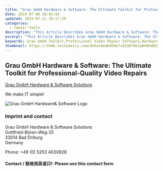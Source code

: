 ```yaml
---
title: "Grau GmbH Hardware & Software: The Ultimate Toolkit for Professional-Quality Video Repairs"
date: 2024-07-08 20:42:43
updated: 2024-07-11 10:17:29
categories:
  - repair-tools
description: "This Article Describes Grau GmbH Hardware & Software: The Ultimate Toolkit for Professional-Quality Video Repairs"
excerpt: "This Article Describes Grau GmbH Hardware & Software: The Ultimate Toolkit for Professional-Quality Video Repairs"
keywords: Grau GmbH Toolkit,Professional Video Repair Software,Hardware Solutions Video Repairs,High Quality Video Repair Tools,Premium Video Editing Fixes,Expert Level Video Restoration Kit,Top Rated Video Correction Equipment
thumbnail: https://thmb.techidaily.com/d49ac0ed6459e7c8336f6b1a049bd052597f67371de84c07fa11e25ea749aee6.jpg
---
```


## Grau GmbH Hardware & Software: The Ultimate Toolkit for Professional-Quality Video Repairs

[Grau GmbH Hardware & Software Solutions](https://main.grauonline.de/)

We make IT simple!

![Grau GmbH Hardware& Software Logo](https://main.grauonline.de/wp-content/uploads/2021/05/output-onlinepngtools.png)

### Imprint and contact

 Grau GmbH Hardware & Software Solutions  
 Gottfried-Büren-Weg 25  
 33014 Bad Driburg  
 Germany

Phone: +49 (0) 5253 4030928

#### Contact / 联络用英语只!: Please use this contact form

<ins class="adsbygoogle"
     style="display:block"
     data-ad-format="autorelaxed"
     data-ad-client="ca-pub-7571918770474297"
     data-ad-slot="1223367746"></ins>



<ins class="adsbygoogle"
     style="display:block"
     data-ad-client="ca-pub-7571918770474297"
     data-ad-slot="8358498916"
     data-ad-format="auto"
     data-full-width-responsive="true"></ins>
